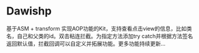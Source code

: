 # Dawishp
基于ASM + transform 实现AOP功能的Kit，支持查看点击view的信息，比如类名，自己和父类的id。双击粘连拦截。为指定方法添加try catch并根据方法签名返回默认值，拦截回调可以自定义并拓展功能。更多功能持续更新…
